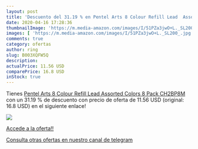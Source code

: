 ```yaml
---
layout: post
title: 'Descuento del 31.19 % en Pentel Arts 8 Colour Refill Lead  Assort'
date: 2020-04-16 17:28:36
thumbnailImage: 'https://m.media-amazon.com/images/I/51PZa3jwO+L._SL200_.jpg'
images: [ 'https://m.media-amazon.com/images/I/51PZa3jwO+L._SL200_.jpg' ]
comments: true
category: ofertas
author: ring
slug: B003XQFW5Q
description:
actualPrice: 11.56 USD
comparePrice: 16.8 USD
inStock: true
---
```


Tienes [Pentel Arts 8 Colour Refill Lead  Assorted Colors  8 Pack  CH2BP8M ](https://www.amazon.com/dp/B003XQFW5Q/?tag=redken08-20) con un 31.19 % de descuento con precio de oferta de 11.56 USD (original: 16.8 USD) en el siguiente enlace!

[![](https://m.media-amazon.com/images/I/51PZa3jwO+L._SL200_.jpg)](https://www.amazon.com/dp/B003XQFW5Q/?tag=redken08-20)

[Accede a la oferta!!](https://www.amazon.com/dp/B003XQFW5Q/?tag=redken08-20)

[Consulta otras ofertas en nuestro canal de telegram](https://t.me/s/ofertas25)
